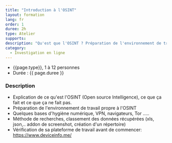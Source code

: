```yaml
---
title: "Introduction à l'OSINT"
layout: formation
lang: fr
order: 1
duree: 2h
type: Atelier
supports: 
description: "Qu'est que l'OSINT ? Préparation de l'environnement de travail et méthodes de recherche de base."
category: 
  - Investigation en ligne
---
```


- {{page.type}}, 1 à 12 personnes
- Durée : {{ page.duree }}

### Description

-   Explication de ce qu'est l'OSINT (Open source Intelligence), ce que
    ça fait et ce que ça ne fait pas.
-   Préparation de l'environnement de travail propre à l'OSINT
-   Quelques bases d'hygiène numérique, VPN, navigateurs, Tor .....
-   Méthode de recherches, classement des données récupérées (xls, json,.. addon de screenshot, création d'un répertoire)
-   Vérification de sa plateforme de travail avant de commencer:
        <https://www.deviceinfo.me/>
